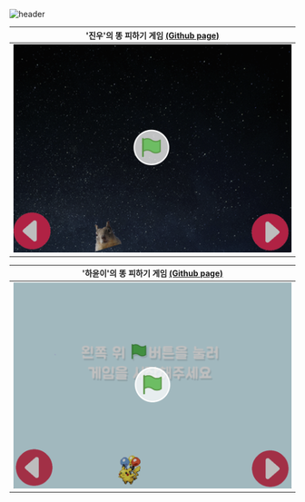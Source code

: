 ![header](https://capsule-render.vercel.app/api?type=waving&color=4078c0&height=180&section=header&text=스크래치%20코딩%201기&fontSize=45&animation=fadeIn&fontAlignY=38)

| '진우'의 똥 피하기 게임 [(Github page)](https://github.com/song-coding-school/01-Park-Jinoo) |
|-----------------------|
|<a href="https://song-coding-school.github.io/01-Park-Jinoo/"><img src="https://github.com/song-coding-school/scratch_01/blob/main/jinwoo.png?raw=true" width=600px /></a>|

| '하윤이'의 똥 피하기 게임 [(Github page)](https://github.com/song-coding-school/01-Park-Hayun)|
|-----------------------|
|<a href="https://song-coding-school.github.io/01-Park-Hayun/"><img src="https://github.com/song-coding-school/scratch_01/blob/main/hayun.png?raw=true" width=600px /></a>|

